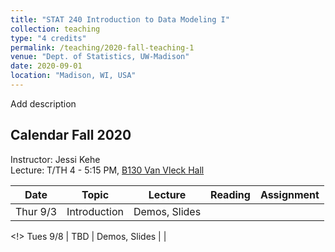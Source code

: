 ```yaml
---
title: "STAT 240 Introduction to Data Modeling I"
collection: teaching
type: "4 credits"
permalink: /teaching/2020-fall-teaching-1
venue: "Dept. of Statistics, UW-Madison"
date: 2020-09-01
location: "Madison, WI, USA"
---
```




Add description


Calendar Fall 2020
---
Instructor: Jessi Kehe<br>
Lecture: T/TH 4 - 5:15 PM, [B130 Van Vleck Hall](https://map.wisc.edu/?initObj=0048)



 Date |  Topic | Lecture | Reading | Assignment
----------- | ------------- | ------------ | ------------- | -----------
Thur 9/3 |      Introduction| Demos, Slides |           |
<!>
Tues 9/8 |      TBD | Demos, Slides |           |
